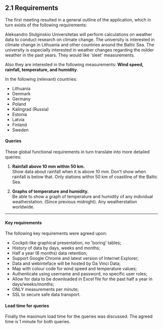 ## 2.1 Requirements

The first meeting resulted in a general outline of the application, which in turn exists of the following requirements:

Aleksandro Stulginskio Universitetas will perform calculations on weather data to conduct research on climate change. The university is interested in climate change in Lithuania and other countries around the Baltic Sea. The university is especially interested in weather changes regarding the milder weather in the past years. They would like 'sleet' measurements.

Also they are interested in the following measurements: __Wind speed, rainfall, temperature, and humidity__.

In the following (relevant) countries:

- Lithuania
- Denmark
- Germany
- Poland
- Kalingrad (Russia)
- Estonia
- Latvia
- Finland
- Sweden

#### Queries

These global functional requirements in turn translate into more detailed queries:

1. __Rainfall above 10 mm within 50 km.__  
Show data about rainfall when it is above 10 mm. Don't show when rainfall is below that. Only stations within 50 km of coastline of the Baltic Sea.

2. __Graphs of temperature and humidity.__  
Be able to show a graph of temperature and humidity of any individual weatherstation. (Since previous midnight). Any weatherstation worldwide.

---

#### Key requirements

The following key requirements were agreed upon:

- Cockpit-like graphical presentation, no 'boring' tables;
- History of data by days, weeks and months;
- Half a year (6 months) data retention;
- Support Google Chrome and latest version of Internet Explorer;
- Data and webinteface will be hosted by Da Vinci Data;
- Map with colour code for wind speed and temperature values;
- Authenticate using username and password, no specific user roles;
- Allow for data to be downloaded in Excel file for the past half a year in days/weeks/months;
- ONLY measurements per minute;
- SSL to secure safe data transport.

#### Load time for queries

Finally the maximum load time for the queries was discussed. The agreed time is 1 minute for both queries.
